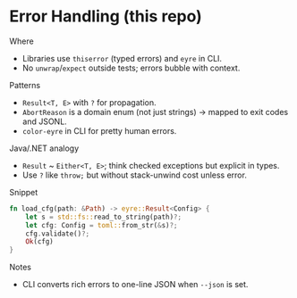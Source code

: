 # Error Handling (this repo)

Where

- Libraries use `thiserror` (typed errors) and `eyre` in CLI.
- No `unwrap`/`expect` outside tests; errors bubble with context.

Patterns

- `Result<T, E>` with `?` for propagation.
- `AbortReason` is a domain enum (not just strings) → mapped to exit codes and JSONL.
- `color-eyre` in CLI for pretty human errors.

Java/.NET analogy

- `Result` ~ `Either<T, E>`; think checked exceptions but explicit in types.
- Use `?` like `throw;` but without stack-unwind cost unless error.

Snippet

```rust
fn load_cfg(path: &Path) -> eyre::Result<Config> {
    let s = std::fs::read_to_string(path)?;
    let cfg: Config = toml::from_str(&s)?;
    cfg.validate()?;
    Ok(cfg)
}
```

Notes

- CLI converts rich errors to one-line JSON when `--json` is set.
